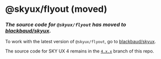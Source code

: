 # @skyux/flyout (moved)

### *The source code for `@skyux/flyout` has moved to [blackbaud/skyux](https://github.com/blackbaud/skyux).*

To work with the latest version of `@skyux/flyout`, go to [blackbaud/skyux](https://github.com/blackbaud/skyux).

The source code for SKY UX 4 remains in the [`4.x.x`](https://github.com/blackbaud/skyux-flyout/tree/4.x.x) branch of this repo.
